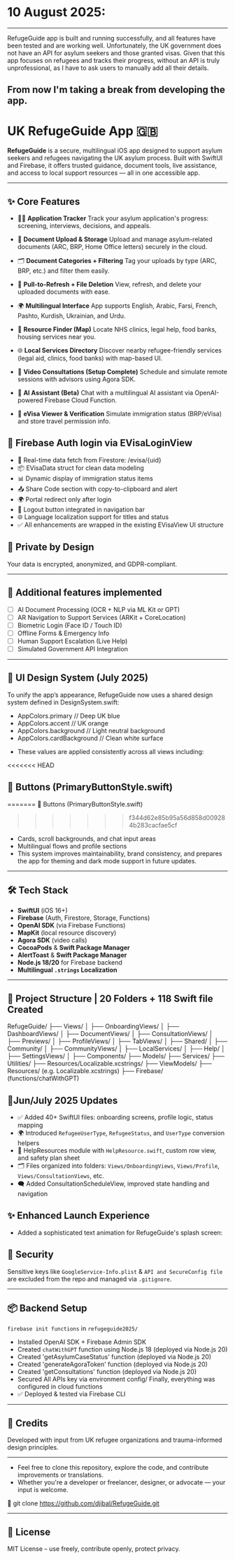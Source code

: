 # 10 August 2025:
-----------------------
RefugeGuide app is built and running successfully, and all features have been tested and are working well.
Unfortunately, the UK government does not have an API for asylum seekers and those granted visas.
Given that this app focuses on refugees and tracks their progress, without an API is truly unprofessional, as I have to ask users to manually add all their details.

From now I'm taking a break from developing the app.
---------------------------------------------------


# UK RefugeGuide App 🇬🇧

**RefugeGuide** is a secure, multilingual iOS app designed to support asylum seekers and refugees navigating the UK asylum process. Built with SwiftUI and Firebase, it offers trusted guidance, document tools, live assistance, and access to local support resources — all in one accessible app.

---

## ✨ Core Features

* 🧓‍♂️ **Application Tracker**
  Track your asylum application's progress: screening, interviews, decisions, and appeals.

* 📂 **Document Upload & Storage**
  Upload and manage asylum-related documents (ARC, BRP, Home Office letters) securely in the cloud.

* 🗂️ **Document Categories + Filtering**
  Tag your uploads by type (ARC, BRP, etc.) and filter them easily.

* 🔄 **Pull-to-Refresh + File Deletion**
  View, refresh, and delete your uploaded documents with ease.

* 🌍 **Multilingual Interface**
  App supports English, Arabic, Farsi, French, Pashto, Kurdish, Ukrainian, and Urdu.

* 📍 **Resource Finder (Map)**
  Locate NHS clinics, legal help, food banks, housing services near you.

* 🌐 **Local Services Directory**
  Discover nearby refugee-friendly services (legal aid, clinics, food banks) with map-based UI.

* 🎥 **Video Consultations (Setup Complete)**
  Schedule and simulate remote sessions with advisors using Agora SDK.

* 🧠 **AI Assistant (Beta)**
  Chat with a multilingual AI assistant via OpenAI-powered Firebase Cloud Function.

* 🛂 **eVisa Viewer & Verification**
  Simulate immigration status (BRP/eVisa) and store travel permission info.
  
  
## 🔐 Firebase Auth login via EVisaLoginView
* 🔄 Real-time data fetch from Firestore: /evisa/{uid}
* 📦 EVisaData struct for clean data modeling
* 📊 Dynamic display of immigration status items
* 📤 Share Code section with copy-to-clipboard and alert
* 🌍 Portal redirect only after login
* 🚪 Logout button integrated in navigation bar
* 🌐 Language localization support for titles and status
* ✅ All enhancements are wrapped in the existing EVisaView UI structure

## 🔐 **Private by Design**
  Your data is encrypted, anonymized, and GDPR-compliant.
  
---

## 🧠 Additional features implemented

* [ ] AI Document Processing (OCR + NLP via ML Kit or GPT)
* [ ] AR Navigation to Support Services (ARKit + CoreLocation)
* [ ] Biometric Login (Face ID / Touch ID)
* [ ] Offline Forms & Emergency Info
* [ ] Human Support Escalation (Live Help)
* [ ] Simulated Government API Integration

---

## 🎨 UI Design System (July 2025)
To unify the app’s appearance, RefugeGuide now uses a shared design system defined in DesignSystem.swift:

* AppColors.primary        // Deep UK blue
* AppColors.accent         // UK orange
* AppColors.background     // Light neutral background
* AppColors.cardBackground // Clean white surface

- These values are applied consistently across all views including:

<<<<<<< HEAD
##  🎨 Buttons (PrimaryButtonStyle.swift)
=======
 🎨 Buttons (PrimaryButtonStyle.swift)
>>>>>>> f344d62e85b95a56d858d009284b283cacfae5cf
- Cards, scroll backgrounds, and chat input areas
- Multilingual flows and profile sections
- This system improves maintainability, brand consistency, and prepares the app for theming and dark mode support in future updates.

---

## 🛠️ Tech Stack

* **SwiftUI** (iOS 16+)
* **Firebase** (Auth, Firestore, Storage, Functions)
* **OpenAI SDK** (via Firebase Functions)
* **MapKit** (local resource discovery)
* **Agora SDK** (video calls)
* **CocoaPods** & **Swift Package Manager**
* **AlertToast** & **Swift Package Manager**
* **Node.js 18/20** for Firebase backend
* **Multilingual `.strings` Localization**

---

## 📁 Project Structure | 20 Folders + 118 Swift file Created

RefugeGuide/
├── Views/
│   ├── OnboardingViews/
│   ├── DashboardViews/
│   ├── DocumentViews/
│   ├── ConsultationViews/
│   ├── Previews/
│   ├── ProfileViews/
│   ├── TabViews/
│   ├── Shared/
│   ├── Community/
│   ├── CommunityViews/
│   ├── LocalServices/
│   ├── Help/
│   ├── SettingsViews/
│   ├── Components/
├── Models/
├── Services/
├── Utilities/
├── Resources/Localizable.xcstrings/
├── ViewModels/
├── Resources/ (e.g. Localizable.xcstrings)
├── Firebase/ (functions/chatWithGPT)

## 🔧Jun/July 2025 Updates

- ✅ Added 40+ SwiftUI files: onboarding screens, profile logic, status mapping
- 🌍 Introduced `RefugeeUserType`, `RefugeeStatus`, and `UserType` conversion helpers
- 🧠 HelpResources module with `HelpResource.swift`, custom row view, and safety plan sheet
- 🗂 Files organized into folders: `Views/OnboardingViews`, `Views/Profile`, `Views/ConsultationViews`, etc.
- 🗨️ Added ConsultationScheduleView, improved state handling and navigation

## ✨ Enhanced Launch Experience

- Added a sophisticated text animation for RefugeGuide's splash screen:


## 🔐 Security

Sensitive keys like `GoogleService-Info.plist` & `API and SecureConfig file` are excluded from the repo and managed via `.gitignore`.

---

## 📦 Backend Setup

 `firebase init functions` in `refugeguide2025/`

* Installed OpenAI SDK + Firebase Admin SDK
* Created `chatWithGPT` function using Node.js 18 (deployed via Node.js 20)
* Created 'getAsylumCaseStatus' function (deployed via Node.js 20)
* Created 'generateAgoraToken' function  (deployed via Node.js 20)
* Created 'getConsultations' function  (deployed via Node.js 20)
* Secured All APIs key via environment config/ Finally, everything was configured in cloud functions
* ✅ Deployed & tested via Firebase CLI

---

## 👥 Credits

Developed with input from UK refugee organizations and trauma-informed design principles.

---
* Feel free to clone this repository, explore the code, and contribute improvements or translations.
* Whether you're a developer or freelancer, designer, or advocate — your input is welcome.

🔗 git clone https://github.com/djibal/RefugeGuide.git

---

## 📄 License

MIT License – use freely, contribute openly, protect privacy.
